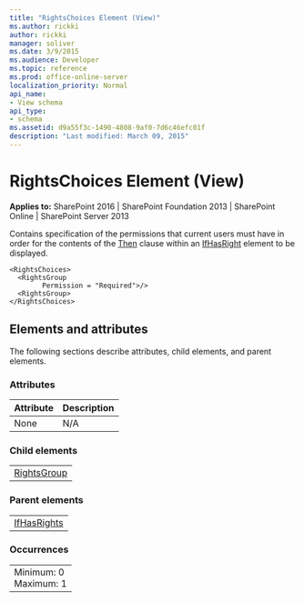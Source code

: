 ```yaml
---
title: "RightsChoices Element (View)"
ms.author: rickki
author: rickki
manager: soliver
ms.date: 3/9/2015
ms.audience: Developer
ms.topic: reference
ms.prod: office-online-server
localization_priority: Normal
api_name:
- View schema
api_type:
- schema
ms.assetid: d9a55f3c-1490-4808-9af0-7d6c46efc01f
description: "Last modified: March 09, 2015"
---
```


# RightsChoices Element (View)

 
  
 **Applies to:** SharePoint 2016 | SharePoint Foundation 2013 | SharePoint Online | SharePoint Server 2013
  
Contains specification of the permissions that current users must have in order for the contents of the [Then](then-element-view.md) clause within an [IfHasRight](ifhasrights-element-view.md) element to be displayed. 
  
```
<RightsChoices>
  <RightsGroup
        Permission = "Required">/>
  <RightsGroup>
</RightsChoices>
```

## Elements and attributes

The following sections describe attributes, child elements, and parent elements.

### Attributes

|**Attribute**|**Description**|
|:-----|:-----|
|None  <br/> |N/A  <br/> |
   
### Child elements

||
|:-----|
|[RightsGroup](rightsgroup-element-view.md)|
   
### Parent elements

||
|:-----|
|[IfHasRights](ifhasrights-element-view.md)|
   
### Occurrences

||
|:-----|
|Minimum: 0  <br/> Maximum: 1  <br/> |
   

